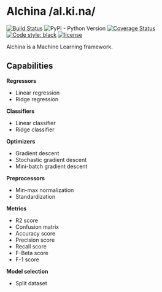 # Alchina /al.ki.na/

[![Build Status](https://travis-ci.org/matthieugouel/alchina.svg?branch=master)](https://travis-ci.org/matthieugouel/alchina)
![PyPI - Python Version](https://img.shields.io/pypi/pyversions/alchina)
[![Coverage Status](https://coveralls.io/repos/github/matthieugouel/alchina/badge.svg?branch=master)](https://coveralls.io/github/matthieugouel/alchina?branch=master)
[![Code style: black](https://img.shields.io/badge/code%20style-black-000000.svg)](https://github.com/ambv/black)
[![license](https://img.shields.io/github/license/matthieugouel/alchina.svg)](https://github.com/matthieugouel/alchina/blob/master/LICENSE)

Alchina is a Machine Learning framework.

## Capabilities

**Regressors**

- Linear regression
- Ridge regression

**Classifiers**

- Linear classifier
- Ridge classifier

**Optimizers**

- Gradient descent
- Stochastic gradient descent
- Mini-batch gradient descent

**Preprocessors**

- Min-max normalization
- Standardization

**Metrics**

- R2 score
- Confusion matrix
- Accuracy score
- Precision score
- Recall score
- F-Beta score
- F-1 score

**Model selection**

- Split dataset

